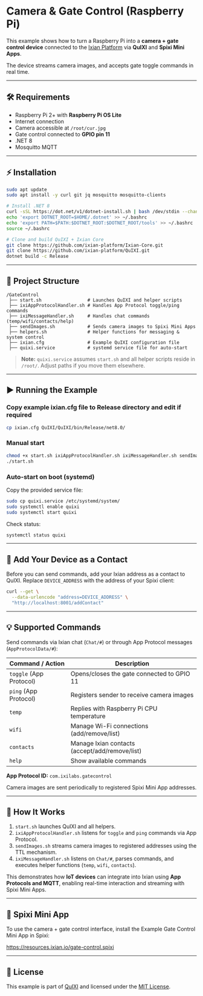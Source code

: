 ﻿# Camera & Gate Control (Raspberry Pi)

This example shows how to turn a Raspberry Pi into a **camera + gate control device** connected to the
[Ixian Platform](https://www.ixian.io) via **QuIXI** and **Spixi Mini Apps**.

The device streams camera images, and accepts gate toggle commands in real time.

---

## 🛠 Requirements

* Raspberry Pi 2+ with **Raspberry Pi OS Lite**
* Internet connection
* Camera accessible at `/root/cur.jpg`
* Gate control connected to **GPIO pin 11**
* .NET 8
* Mosquitto MQTT

---

## ⚡ Installation

```bash
sudo apt update
sudo apt install -y curl git jq mosquitto mosquitto-clients

# Install .NET 8
curl -sSL https://dot.net/v1/dotnet-install.sh | bash /dev/stdin --channel 8.0 --version latest --verbose
echo 'export DOTNET_ROOT=$HOME/.dotnet' >> ~/.bashrc
echo 'export PATH=$PATH:$DOTNET_ROOT:$DOTNET_ROOT/tools' >> ~/.bashrc
source ~/.bashrc

# Clone and build QuIXI + Ixian Core
git clone https://github.com/ixian-platform/Ixian-Core.git
git clone https://github.com/ixian-platform/QuIXI.git
dotnet build -c Release
````

---

## 📂 Project Structure

```
/GateControl
 ├── start.sh                 # Launches QuIXI and helper scripts
 ├── ixiAppProtocolHandler.sh # Handles App Protocol toggle/ping commands
 ├── ixiMessageHandler.sh     # Handles chat commands (temp/wifi/contacts/help)
 ├── sendImages.sh            # Sends camera images to Spixi Mini Apps
 ├── helpers.sh               # Helper functions for messaging & system control
 ├── ixian.cfg                # Example QuIXI configuration file
 ├── quixi.service            # systemd service file for auto-start
```

> **Note:** `quixi.service` assumes `start.sh` and all helper scripts reside in `/root/`. Adjust paths if you move them elsewhere.

---

## ▶️ Running the Example

### Copy example ixian.cfg file to Release directory and edit if required

```bash
cp ixian.cfg QuIXI/QuIXI/bin/Release/net8.0/
```

### Manual start

```bash
chmod +x start.sh ixiAppProtocolHandler.sh ixiMessageHandler.sh sendImages.sh helpers.sh
./start.sh
```

### Auto-start on boot (systemd)

Copy the provided service file:

```bash
sudo cp quixi.service /etc/systemd/system/
sudo systemctl enable quixi
sudo systemctl start quixi
```

Check status:

```bash
systemctl status quixi
```

---

## 🔑 Add Your Device as a Contact

Before you can send commands, add your Ixian address as a contact to QuIXI. Replace `DEVICE_ADDRESS` with the
address of your Spixi client:

```bash
curl --get \
  --data-urlencode "address=DEVICE_ADDRESS" \
  "http://localhost:8001/addContact"
```

---

## 💡 Supported Commands

Send commands via Ixian chat (`Chat/#`) or through App Protocol messages (`AppProtocolData/#`):

| Command / Action        | Description                                    |
| ----------------------- | ---------------------------------------------- |
| `toggle` (App Protocol) | Opens/closes the gate connected to GPIO 11     |
| `ping` (App Protocol)   | Registers sender to receive camera images      |
| `temp`                  | Replies with Raspberry Pi CPU temperature      |
| `wifi`                  | Manage Wi-Fi connections (add/remove/list)     |
| `contacts`              | Manage Ixian contacts (accept/add/remove/list) |
| `help`                  | Show available commands                        |

**App Protocol ID:** `com.ixilabs.gatecontrol`

Camera images are sent periodically to registered Spixi Mini App addresses.

---

## 🔌 How It Works

1. `start.sh` launches QuIXI and all helpers.
2. `ixiAppProtocolHandler.sh` listens for `toggle` and `ping` commands via App Protocol.
3. `sendImages.sh` streams camera images to registered addresses using the TTL mechanism.
4. `ixiMessageHandler.sh` listens on `Chat/#`, parses commands, and executes helper functions (`temp`, `wifi`, `contacts`).

This demonstrates how **IoT devices** can integrate into Ixian using **App Protocols and MQTT**, enabling real-time interaction
and streaming with Spixi Mini Apps.

---

## 📲 Spixi Mini App

To use the camera + gate control interface, install the Example Gate Control Mini App in Spixi:

https://resources.ixian.io/gate-control.spixi

---

## 📜 License

This example is part of [QuIXI](https://github.com/ixian-platform/QuIXI) and licensed under the [MIT License](../../../LICENSE).
